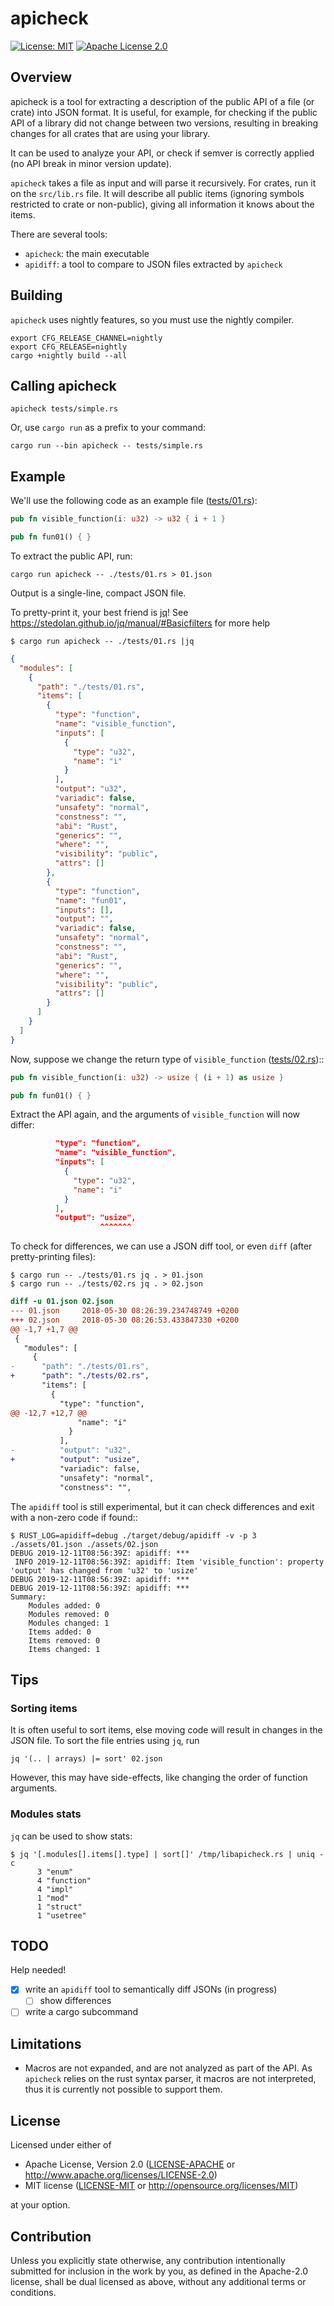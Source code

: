 # apicheck

[![License: MIT](https://img.shields.io/badge/License-MIT-yellow.svg)](./LICENSE-MIT)
[![Apache License 2.0](https://img.shields.io/badge/License-Apache%202.0-blue.svg)](./LICENSE-APACHE)

## Overview

apicheck is a tool for extracting a description of the public API of a file (or crate) into JSON format.
It is useful, for example, for checking if the public API of a library did not change between two versions,
resulting in breaking changes for all crates that are using your library.

It can be used to analyze your API, or check if semver is correctly applied (no API break in minor version update).

`apicheck` takes a file as input and will parse it recursively. For crates, run it on the `src/lib.rs` file.
It will describe all public items (ignoring symbols restricted to crate or non-public), giving all information
it knows about the items.

There are several tools:

* `apicheck`: the main executable
* `apidiff`: a tool to compare to JSON files extracted by `apicheck`

## Building

`apicheck` uses nightly features, so you must use the nightly compiler.

```
export CFG_RELEASE_CHANNEL=nightly
export CFG_RELEASE=nightly
cargo +nightly build --all
```

## Calling apicheck

```shell
apicheck tests/simple.rs
```

Or, use `cargo run` as a prefix to your command:

```shell
cargo run --bin apicheck -- tests/simple.rs
```

## Example

We'll use the following code as an example file ([tests/01.rs](tests/01.rs)):

```rust
pub fn visible_function(i: u32) -> u32 { i + 1 }

pub fn fun01() { }
```

To extract the public API, run:

```shell
cargo run apicheck -- ./tests/01.rs > 01.json
```

Output is a single-line, compact JSON file.

To pretty-print it, your best friend is [jq](https://github.com/stedolan/jq)!
See https://stedolan.github.io/jq/manual/#Basicfilters for more help

```shell
$ cargo run apicheck -- ./tests/01.rs |jq
```
```json
{
  "modules": [
    {
      "path": "./tests/01.rs",
      "items": [
        {
          "type": "function",
          "name": "visible_function",
          "inputs": [
            {
              "type": "u32",
              "name": "i"
            }
          ],
          "output": "u32",
          "variadic": false,
          "unsafety": "normal",
          "constness": "",
          "abi": "Rust",
          "generics": "",
          "where": "",
          "visibility": "public",
          "attrs": []
        },
        {
          "type": "function",
          "name": "fun01",
          "inputs": [],
          "output": "",
          "variadic": false,
          "unsafety": "normal",
          "constness": "",
          "abi": "Rust",
          "generics": "",
          "where": "",
          "visibility": "public",
          "attrs": []
        }
      ]
    }
  ]
}
```

Now, suppose we change the return type of `visible_function` ([tests/02.rs](tests/02.rs))::

```rust
pub fn visible_function(i: u32) -> usize { (i + 1) as usize }

pub fn fun01() { }
```

Extract the API again, and the arguments of `visible_function` will now differ:

```json
          "type": "function",
          "name": "visible_function",
          "inputs": [
            {
              "type": "u32",
              "name": "i"
            }
          ],
          "output": "usize",
                    ^^^^^^^
```

To check for differences, we can use a JSON diff tool, or even `diff` (after pretty-printing files):

```shell
$ cargo run -- ./tests/01.rs jq . > 01.json
$ cargo run -- ./tests/02.rs jq . > 02.json
```
```diff
diff -u 01.json 02.json 
--- 01.json     2018-05-30 08:26:39.234748749 +0200
+++ 02.json     2018-05-30 08:26:53.433847330 +0200
@@ -1,7 +1,7 @@
 {
   "modules": [
     {
-      "path": "./tests/01.rs",
+      "path": "./tests/02.rs",
       "items": [
         {
           "type": "function",
@@ -12,7 +12,7 @@
               "name": "i"
             }
           ],
-          "output": "u32",
+          "output": "usize",
           "variadic": false,
           "unsafety": "normal",
           "constness": "",
```

The `apidiff` tool is still experimental, but it can check differences and exit with a non-zero code if found::

```shell
$ RUST_LOG=apidiff=debug ./target/debug/apidiff -v -p 3 ./assets/01.json ./assets/02.json
DEBUG 2019-12-11T08:56:39Z: apidiff: ***
 INFO 2019-12-11T08:56:39Z: apidiff: Item 'visible_function': property 'output' has changed from 'u32' to 'usize'
DEBUG 2019-12-11T08:56:39Z: apidiff: ***
DEBUG 2019-12-11T08:56:39Z: apidiff: ***
Summary:
    Modules added: 0
    Modules removed: 0
    Modules changed: 1
    Items added: 0
    Items removed: 0
    Items changed: 1
```

## Tips

### Sorting items

It is often useful to sort items, else moving code will result in changes in the JSON file.
To sort the file entries using `jq`, run

```shell
jq '(.. | arrays) |= sort' 02.json

```
However, this may have side-effects, like changing the order of function arguments.

### Modules stats

`jq` can be used to show stats:

```shell
$ jq '[.modules[].items[].type] | sort[]' /tmp/libapicheck.rs | uniq -c
      3 "enum"
      4 "function"
      4 "impl"
      1 "mod"
      1 "struct"
      1 "usetree"
```

## TODO

Help needed!

- [x] write an `apidiff` tool to semantically diff JSONs (in progress)
  - [ ] show differences
- [ ] write a cargo subcommand

## Limitations

- Macros are not expanded, and are not analyzed as part of the API. As `apicheck` relies on the rust syntax parser, it
  macros are not interpreted, thus it is currently not possible to support them.

## License

Licensed under either of

 * Apache License, Version 2.0
   ([LICENSE-APACHE](LICENSE-APACHE) or http://www.apache.org/licenses/LICENSE-2.0)
 * MIT license
   ([LICENSE-MIT](LICENSE-MIT) or http://opensource.org/licenses/MIT)

at your option.

## Contribution

Unless you explicitly state otherwise, any contribution intentionally submitted
for inclusion in the work by you, as defined in the Apache-2.0 license, shall be
dual licensed as above, without any additional terms or conditions.

